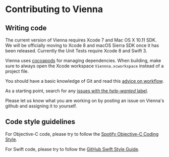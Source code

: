 # Contributing to Vienna

## Writing code

The current version of Vienna requires Xcode 7 and Mac OS X 10.11 SDK. We will be officially moving to Xcode 8 and macOS Sierra SDK once it has been released. Currently the Unit Tests require Xcode 8 and Swift 3.

Vienna uses [cocoapods](http://cocoapods.org) for managing dependencies. When building, make sure to always open the Xcode workspace `Viennna.xcworkspace` instead of a project file.

You should have a basic knowledge of Git and read this [advice on workflow](https://github.com/ViennaRSS/vienna-rss/wiki/Good-manners-with-Git).

As a starting point, search for any [issues with the *help-wanted* label](https://github.com/ViennaRSS/vienna-rss/issues?q=is%3Aopen+is%3Aissue+label%3Ahelp-wanted).

Please let us know what you are working on by posting an issue on Vienna's github and assigning it to yourself.

## Code style guidelines

For Objective-C code, please try to follow the [Spotify Objective-C Coding Style](https://github.com/spotify/ios-style).

For Swift code, please try to follow the [GitHub Swift Style Guide](https://github.com/github/swift-style-guide).
